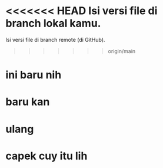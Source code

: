 <<<<<<< HEAD
Isi versi file di branch lokal kamu.
=======
Isi versi file di branch remote (di GitHub).
>>>>>>> origin/main
# ini baru nih
# baru kan
# ulang

 # capek cuy itu lih